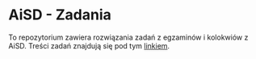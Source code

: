 # AiSD - Zadania
To repozytorium zawiera rozwiązania zadań z egzaminów i kolokwiów z AiSD.
Treści zadań znajdują się pod tym [linkiem](https://aisd.mimuw.edu.pl/).
